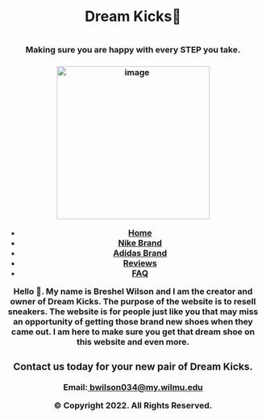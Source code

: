  <html lang= 'en'>
   <!--
      Student Name: Breshel Wilson
      File Name: index.html
      Date:03/20/2022
   -->
 
   <head>
   <!-- Meta -->
   <meta charset="UTF-8"/>
   
   <!-- Google font-->
   <link href= "http://fonts.googleapis.com/css?family=Rancho&effect=static|3d-float" rel="stylesheet">
   
   <!-- Styles -->
   <link rel="stlyesheet">
   
   <!-- Scripts -->
   <scriot src= "scripts/index.js" defer>
   
   <!--meta viewport tag-->
   <meta name="viewport" content="width=device-width, initial-scale=1.0"> 
   <link rel='stylesheet' href='stylesheet.css'>
   
 </head>
 
 <body>

 <header>
   <h1> Dream Kicks👟<h1> 
   <h3>Making sure you are happy with every STEP you take.<h3>
   <img width="303" alt="image" src="https://user-images.githubusercontent.com/101943680/160324441-318b7e53-61c8-41ef-af63-20547cb72ad1.png">
 

 <nav>
   <ul class="topnav">
   <li><a class="active" href="home">Home</a></li>
   <li><a href="nike brand"> Nike Brand</a></li>
   <li><a href="adidas brand"> Adidas Brand</a></li>
   <li><a href="reviews"> Reviews</a></li>
   <li><a href="faq"> FAQ</a></li>
   </ul>
 </nav>

  Hello 👋. My name is Breshel Wilson and I am the creator and owner of Dream Kicks. The purpose of the website is to resell sneakers. 
     The website is for people just like you that may miss an opportunity of getting those brand new shoes when they came out. I am here to make sure you get that dream shoe on this
  website and even more.

 <main>
   
 </main>

 <footer>
   <h3>Contact us today for your new pair of Dream Kicks.</h3>
   <p>Email:<a href= 'mailto:bwilson034@my.wilmu.edu'> bwilson034@my.wilmu.edu</a></p>
   <p>&copy; Copyright 2022. All Rights Reserved.</p>
 </footer>
    
